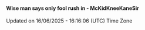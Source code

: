 #### Wise man says only fool rush in - McKidKneeKaneSir
Updated on 16/06/2025 - 16:16:06 (UTC) Time Zone
